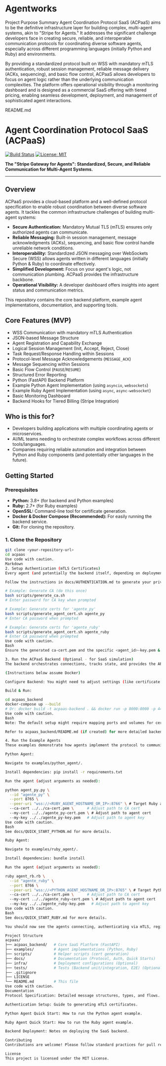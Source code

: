 # Agentworks

Project Purpose Summary
Agent Coordination Protocol SaaS (ACPaaS) aims to be the definitive infrastructure layer for building complex, multi-agent systems, akin to "Stripe for Agents." It addresses the significant challenge developers face in creating secure, reliable, and interoperable communication protocols for coordinating diverse software agents, especially across different programming languages (initially Python and Ruby) and environments.

By providing a standardized protocol built on WSS with mandatory mTLS authentication, robust session management, reliable message delivery (ACKs, sequencing), and basic flow control, ACPaaS allows developers to focus on agent logic rather than the underlying communication complexities. The platform offers operational visibility through a monitoring dashboard and is designed as a commercial SaaS offering with tiered pricing, enabling seamless development, deployment, and management of sophisticated agent interactions.

README.md

# Agent Coordination Protocol SaaS (ACPaaS)

[![Build Status](https://img.shields.io/badge/build-passing-brightgreen)](https://example.com/build) <!-- Placeholder -->
[![License: MIT](https://img.shields.io/badge/License-MIT-yellow.svg)](./LICENSE) <!-- Placeholder -->

**The "Stripe Gateway for Agents": Standardized, Secure, and Reliable Communication for Multi-Agent Systems.**

---

## Overview

ACPaaS provides a cloud-based platform and a well-defined protocol specification to enable robust coordination between diverse software agents. It tackles the common infrastructure challenges of building multi-agent systems:

* **Secure Authentication:** Mandatory Mutual TLS (mTLS) ensures only authorized agents can communicate.
* **Reliable Messaging:** Built-in session management, message acknowledgments (ACKs), sequencing, and basic flow control handle unreliable network conditions.
* **Interoperability:** Standardized JSON messaging over WebSockets Secure (WSS) allows agents written in different languages (initially Python & Ruby) to coordinate effectively.
* **Simplified Development:** Focus on your agent's logic, not communication plumbing. ACPaaS provides the infrastructure backbone.
* **Operational Visibility:** A developer dashboard offers insights into agent status and communication metrics.

This repository contains the core backend platform, example agent implementations, documentation, and supporting tools.

## Core Features (MVP)

* WSS Communication with mandatory mTLS Authentication
* JSON-based Message Structure
* Agent Registration and Capability Exchange
* Logical Session Management (Init, Accept, Reject, Close)
* Task Request/Response Handling within Sessions
* Protocol-level Message Acknowledgements (`MESSAGE_ACK`)
* Message Sequencing within Sessions
* Basic Flow Control (`PAUSE`/`RESUME`)
* Structured Error Reporting
* Python (FastAPI) Backend Platform
* Example Python Agent Implementation (using `asyncio`, `websockets`)
* Example Ruby Agent Implementation (using `async`, `async-websocket`)
* Basic Monitoring Dashboard
* Backend Hooks for Tiered Billing (Stripe Integration)

## Who is this for?

* Developers building applications with multiple coordinating agents or microservices.
* AI/ML teams needing to orchestrate complex workflows across different tools/languages.
* Companies requiring reliable automation and integration between Python and Ruby components (and potentially other languages in the future).

## Getting Started

### Prerequisites

* **Python:** 3.8+ (for backend and Python examples)
* **Ruby:** 2.7+ (for Ruby examples)
* **OpenSSL:** Command-line tool for certificate generation.
* **Docker & Docker Compose (Recommended):** For easily running the backend service.
* **Git:** For cloning the repository.

### 1. Clone the Repository

```bash
git clone <your-repository-url>
cd acpaas
Use code with caution.
Markdown
2. Setup Authentication (mTLS Certificates)
Every agent (and potentially the backend itself, depending on deployment) needs mTLS certificates signed by a common Certificate Authority (CA).

Follow the instructions in docs/AUTHENTICATION.md to generate your private CA and individual agent certificates using the provided scripts in the scripts/ directory.

# Example: Generate CA (do this once)
bash scripts/generate_ca.sh
# Enter password for CA key when prompted

# Example: Generate certs for 'agente_py'
bash scripts/generate_agent_cert.sh agente_py
# Enter CA password when prompted

# Example: Generate certs for 'agente_ruby'
bash scripts/generate_agent_cert.sh agente_ruby
# Enter CA password when prompted
Use code with caution.
Bash
Ensure the generated ca-cert.pem and the specific <agent_id>-key.pem & <agent_id>-cert.pem files are accessible to the agents/backend at runtime.

3. Run the ACPaaS Backend (Optional - for SaaS simulation)
The backend orchestrates connections, tracks state, and provides the API/dashboard.

(Instructions below assume Docker)

Configure Backend: You might need to adjust settings (like certificate paths if the backend requires its own mTLS identity) in acpaas_backend/app/core/config.py or via environment variables defined in a .env file or docker-compose.yml.

Build & Run:

cd acpaas_backend
docker-compose up --build
# Or: docker build -t acpaas-backend . && docker run -p 8000:8000 -p 443:443 <...> acpaas-backend
Use code with caution.
Bash
Note: The default setup might require mapping ports and volumes for certificates.

Refer to acpaas_backend/README.md (if created) for more detailed backend setup.

4. Run the Example Agents
These examples demonstrate how agents implement the protocol to communicate (either peer-to-peer or via the backend).

Python Agent:

Navigate to examples/python_agent/.

Install dependencies: pip install -r requirements.txt

Run the agent (adjust arguments as needed):

python agent_py.py \
  --id "agente_py" \
  --port 8765 \
  --peer-uri "wss://<RUBY_AGENT_HOSTNAME_OR_IP>:8766" \ # Target Ruby agent
  --ca-cert ../../ca-cert.pem \      # Adjust path to CA cert
  --my-cert ../../agente_py-cert.pem \ # Adjust path to agent cert
  --my-key ../../agente_py-key.pem   # Adjust path to agent key
Use code with caution.
Bash
See docs/QUICK_START_PYTHON.md for more details.

Ruby Agent:

Navigate to examples/ruby_agent/.

Install dependencies: bundle install

Run the agent (adjust arguments as needed):

ruby agent_rb.rb \
  --id "agente_ruby" \
  --port 8766 \
  --peer-uri "wss://<PYTHON_AGENT_HOSTNAME_OR_IP>:8765" \ # Target Python agent
  --ca-cert ../../ca-cert.pem \      # Adjust path to CA cert
  --my-cert ../../agente_ruby-cert.pem \ # Adjust path to agent cert
  --my-key ../../agente_ruby-key.pem   # Adjust path to agent key
Use code with caution.
Bash
See docs/QUICK_START_RUBY.md for more details.

You should now see the agents connecting, authenticating via mTLS, registering, exchanging capabilities, and potentially initiating sessions/tasks based on the example logic.

Project Structure
acpaas/
├── acpaas_backend/   # Core SaaS Platform (FastAPI)
├── examples/         # Agent implementations (Python, Ruby)
├── scripts/          # Helper scripts (cert generation)
├── docs/             # Documentation (Protocol, Auth, Quick Starts)
├── infra/            # Deployment configurations (Optional)
├── tests/            # Tests (Backend unit/integration, E2E) (Optional)
├── .gitignore
├── LICENSE
└── README.md         # This file
Use code with caution.
Documentation
Protocol Specification: Detailed message structures, types, and flows.

Authentication Setup: Guide to generating mTLS certificates.

Python Agent Quick Start: How to run the Python agent example.

Ruby Agent Quick Start: How to run the Ruby agent example.

Backend Deployment: Notes on deploying the SaaS backend.

Contributing
Contributions are welcome! Please follow standard practices for pull requests, issues, and code style. (Further details TBD).

License
This project is licensed under the MIT License.
